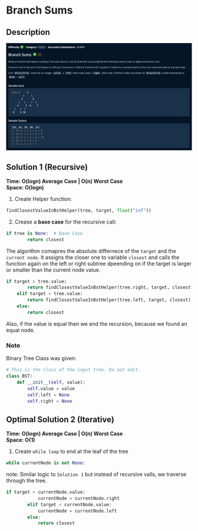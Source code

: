 # Branch Sums

## Description

![description](./desc.png)

## Solution 1 (Recursive)

**Time: O(logn) Average Case | O(n) Worst Case** <br/>
**Space: O(logn)** <br/>

1. Create Helper function:

```py
findClosestValueInBstHelper(tree, target, float("inf"))
```

2. Crease a **base case** for the recursive call:

```py
if tree is None:  # Base Case
        return closest
```

The algorithm comapres the absolute differnece of the `target` and the `current node`. It assigns the closer one to variable `closest` and calls the function again on the left or right subtree dpeending on if the target is larger or smaller than the current node value. <br/>

```py
if target > tree.value:
        return findClosestValueInBstHelper(tree.right, target, closest)
    elif target < tree.value:
        return findClosestValueInBstHelper(tree.left, target, closest)
    else:
        return closest
```

Also, if the value is equal then we end the recursion, because we found an equal node.

### Note

Binary Tree Class was given:

```py
# This is the class of the input tree. Do not edit.
class BST:
    def __init__(self, value):
        self.value = value
        self.left = None
        self.right = None
```

## Optimal Solution 2 (Iterative)

**Time: O(logn) Average Case | O(n) Worst Case** <br/>
**Space: O(1)** <br/>

1. Create `while loop` to end at the leaf of the tree

```py
while currentNode is not None:
```

note: Similar logic to `Solution 1` but instead of recursive valls, we traverse through the tree.

```py
if target > currentNode.value:
            currentNode = currentNode.right
        elif target < currentNode.value:
            currentNode = currentNode.left
        else:
            return closest
```
